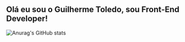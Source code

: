 ## Olá eu sou o Guilherme Toledo, sou Front-End Developer!

![Anurag's GitHub stats](https://readme-stats-omega-eight.vercel.app/api?username=guitoledo&show_icons=true&theme=transparent)
